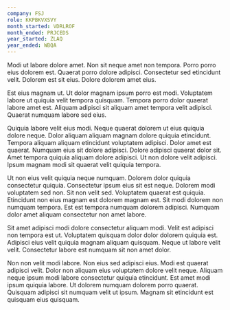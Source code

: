 ```yaml
---
company: FSJ
role: KKPBKVXSVY
month_started: VDRLROF
month_ended: PRJCEDS
year_started: ZLAQ
year_ended: WBQA
---
```


Modi ut labore dolore amet. Non sit neque amet non tempora. Porro porro eius dolorem est. Quaerat porro dolore adipisci. Consectetur sed etincidunt velit. Dolorem est sit eius. Dolore dolorem amet eius.

Est eius magnam ut. Ut dolor magnam ipsum porro est modi. Voluptatem labore ut quiquia velit tempora quisquam. Tempora porro dolor quaerat labore amet est. Aliquam adipisci sit aliquam amet tempora velit adipisci. Quaerat numquam labore sed eius.

Quiquia labore velit eius modi. Neque quaerat dolorem ut eius quiquia dolore neque. Dolor aliquam aliquam magnam dolore quiquia etincidunt. Tempora aliquam aliquam etincidunt voluptatem adipisci. Dolor amet est quaerat. Numquam eius sit dolore adipisci. Dolore adipisci quaerat dolor sit. Amet tempora quiquia aliquam dolore adipisci. Ut non dolore velit adipisci. Ipsum magnam modi sit quaerat velit quiquia tempora.

Ut non eius velit quiquia neque numquam. Dolorem dolor quiquia consectetur quiquia. Consectetur ipsum eius sit est neque. Dolorem modi voluptatem sed non. Sit non velit sed. Voluptatem quaerat est quiquia. Etincidunt non eius magnam est dolorem magnam est. Sit modi dolorem non numquam tempora. Est est tempora numquam dolorem adipisci. Numquam dolor amet aliquam consectetur non amet labore.

Sit amet adipisci modi dolore consectetur aliquam modi. Velit est adipisci non tempora est ut. Voluptatem quisquam dolor dolor dolorem quiquia est. Adipisci eius velit quiquia magnam aliquam quisquam. Neque ut labore velit velit. Consectetur labore est numquam sit non amet dolor.

Non non velit modi labore. Non eius sed adipisci eius. Modi est quaerat adipisci velit. Dolor non aliquam eius voluptatem dolore velit neque. Aliquam neque ipsum modi labore consectetur quiquia etincidunt. Est amet modi ipsum quiquia labore. Ut dolorem numquam dolorem porro quaerat. Quisquam adipisci sit numquam velit ut ipsum. Magnam sit etincidunt est quisquam eius quisquam.
    